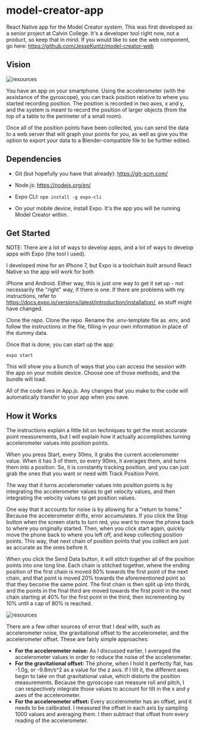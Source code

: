#  model-creator-app

React Native app for the Model Creator system. This was first developed as a senior project at Calvin College. It's a developer tool right now, not a product, so keep that in mind. If you would like to see the web component, go here: https://github.com/JesseKuntz/model-creator-web



##  Vision

![resources](https://docs.google.com/drawings/d/e/2PACX-1vTSGtvEB-2kYkFJZNt5dKaUkE3jsi5QUbPQCxuwisvKpch-NztI2-fnEJ4bIkQ0n6RYHw58-SWANbU2/pub?w=1392&h=699)

You have an app on your smartphone. Using the accelerometer (with the assistance of the gyroscope), you can track position relative to where you started recording position. The position is recorded in two axes, x and y, and the system is meant to record the position of larger objects (from the top of a table to the perimeter of a small room).



Once all of the position points have been collected, you can send the data to a web server that will graph your points for you, as well as give you the option to export your data to a Blender-compatible file to be further edited.



##  Dependencies

*  Git (but hopefully you have that already): https://git-scm.com/

*  Node.js: https://nodejs.org/en/

*  Expo CLI: `npm install -g expo-cli`

*  On your mobile device, install Expo. It's the app you will be running Model Creator within.



##  Get Started

NOTE: There are a lot of ways to develop apps, and a lot of ways to develop apps with Expo (the tool I used).

I developed mine for an iPhone 7, but Expo is a toolchain built around React Native so the app will work for both

iPhone and Android. Either way, this is just one way to get it set up - not necessarily the "right" way, if there is one. If there are problems with my instructions, refer to https://docs.expo.io/versions/latest/introduction/installation/, as stuff might have changed.



Clone the repo. Clone the repo. Rename the .env-template file as .env, and follow the instructions in the file, filling in your own information in place of the dummy data.



Once that is done, you can start up the app:



`expo start`



This will show you a bunch of ways that you can access the session with the app on your mobile device. Choose one of those methods, and the bundle will load.



All of the code lives in App.js. Any changes that you make to the code will automatically transfer to your app when you save.



##  How it Works



The instructions explain a little bit on techniques to get the most accurate point measurements, but I will explain how it actually accomplishes turning accelerometer values into position points.



When you press Start, every 30ms, it grabs the current accelerometer value. When it has 3 of them, so every 90ms, it averages them, and turns them into a position. So, it is constantly tracking position, and you can just grab the ones that you want or need with Track Position Point.



The way that it turns accelerometer values into position points is by integrating the accelerometer values to get velocity values, and then integrating the velocity values to get position values.



One way that it accounts for noise is by allowing for a "return to home." Because the accelerometer drifts, error accumulates. If you click the Stop button when the screen starts to turn red, you want to move the phone back to where you originally started. Then, when you click start again, quickly move the phone back to where you left off, and keep collecting position points. This way, that next chain of position points that you collect are just as accurate as the ones before it.



When you click the Send Data button, it will stitch together all of the position points into one long line. Each chain is stitched together, where the ending position of the first chain is moved 80% towards the first point of the next chain, and that point is moved 20% towards the aforementioned point so that they become the same point. The first chain is then split up into thirds, and the points in the final third are moved towards the first point in the next chain starting at 40% for the first point in the third, then incrementing by 10% until a cap of 80% is reached.

![resources](https://docs.google.com/drawings/d/e/2PACX-1vTRF6Mu12iNmLJKSxB-eqOTBiyIJfa6X0nG9mnSUwaIaSmlJ7Wa87vZgwWBv2cJKbswHkrtx-KbhyWX/pub?w=927&h=381)


There are a few other sources of error that I deal with, such as accelerometer noise, the gravitational offset to the accelerometer, and the accelerometer offset. These are fairly simple approaches:

*  **For the accelerometer noise:** As I discussed earlier, I averaged the accelerometer values in order to reduce the noise of the accelerometer.
* **For the gravitational offset:** The phone, when I hold it perfectly flat, has -1.0g, or -9.8m/s^2 as a value for the z axis. If I tilt it, the different axes begin to take on that gravitational value, which distorts the position measurements. Because the gyroscope can measure roll and pitch, I can respectively integrate those values to account for tilt in the x and y axes of the accelerometer.
* **For the accelerometer offset:** Every accelerometer has an offset, and it needs to be calibrated. I measured the offset in each axis by sampling 1000 values and averaging them. I then subtract that offset from every reading of the accelerometer.